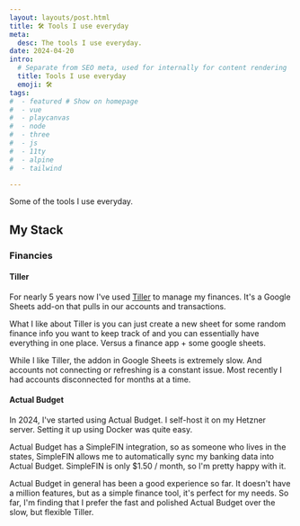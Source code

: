 ```yaml
---
layout: layouts/post.html
title: 🛠 Tools I use everyday
meta:
  desc: The tools I use everyday.
date: 2024-04-20
intro:
  # Separate from SEO meta, used for internally for content rendering
  title: Tools I use everyday
  emoji: 🛠️
tags:
#  - featured # Show on homepage
#  - vue
#  - playcanvas
#  - node
#  - three
#  - js
#  - 11ty
#  - alpine
#  - tailwind

---
```


Some of the tools I use everyday.

## My Stack

### Financies

#### Tiller

For nearly 5 years now I've used [Tiller](https://www.tillerhq.com/) to manage my finances. It's a Google Sheets add-on that pulls in our accounts and transactions.

What I like about Tiller is you can just create a new sheet for some random finance info you want to keep track of and you can essentially have everything in one place. Versus a finance app + some google sheets.

While I like Tiller, the addon in Google Sheets is extremely slow. And accounts not connecting or refreshing is a constant issue. Most recently I had accounts disconnected for months at a time.

#### Actual Budget

In 2024, I've started using Actual Budget. I self-host it on my Hetzner server. Setting it up using Docker was quite easy.

Actual Budget has a SimpleFIN integration, so as someone who lives in the states, SimpleFIN allows me to automatically sync my banking data into Actual Budget. SimpleFIN is only $1.50 / month, so I'm pretty happy with it.

Actual Budget in general has been a good experience so far. It doesn't have a million features, but as a simple finance tool, it's perfect for my needs. So far, I'm finding that I prefer the fast and polished Actual Budget over the slow, but flexible Tiller.
